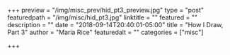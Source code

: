+++
preview = "/img/misc_prev/hid_pt3_preview.jpg"
type = "post"
featuredpath = "/img/misc/hid_pt3.jpg"
linktitle = ""
featured = ""
description = ""
date = "2018-09-14T20:40:01-05:00"
title = "How I Draw, Part 3"
author = "Maria Rice"
featuredalt = ""
categories = ["misc"]

+++

